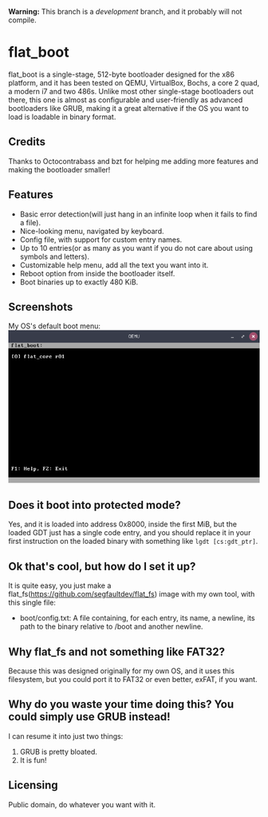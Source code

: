 **Warning:** This branch is a _development_ branch, and it probably will not compile.

# flat_boot
flat_boot is a single-stage, 512-byte bootloader designed for the x86 platform, and it has been tested on QEMU, VirtualBox, Bochs, a core 2 quad, a modern i7 and two 486s. Unlike most other single-stage bootloaders out there, this one is almost as configurable and user-friendly as advanced bootloaders like GRUB, making it a great alternative if the OS you want to load is loadable in binary format.

## Credits
Thanks to Octocontrabass and bzt for helping me adding more features and making the bootloader smaller!

## Features
- Basic error detection(will just hang in an infinite loop when it fails to find a file).
- Nice-looking menu, navigated by keyboard.
- Config file, with support for custom entry names.
- Up to 10 entries(or as many as you want if you do not care about using symbols and letters).
- Customizable help menu, add all the text you want into it.
- Reboot option from inside the bootloader itself.
- Boot binaries up to exactly 480 KiB.

## Screenshots
My OS's default boot menu:<br>
![](https://github.com/segfaultdev/flat_boot/raw/main/photo.png)

## Does it boot into protected mode?
Yes, and it is loaded into address 0x8000, inside the first MiB, but the loaded GDT just has a single code entry, and you should replace it in your first instruction on the loaded binary with something like ```lgdt [cs:gdt_ptr]```.

## Ok that's cool, but how do I set it up?
It is quite easy, you just make a flat_fs(https://github.com/segfaultdev/flat_fs) image with my own tool, with this single file:
- boot/config.txt: A file containing, for each entry, its name, a newline, its path to the binary relative to /boot and another newline.

## Why flat_fs and not something like FAT32?
Because this was designed originally for my own OS, and it uses this filesystem, but you could port it to FAT32 or even better, exFAT, if you want.

## Why do you waste your time doing this? You could simply use GRUB instead!
I can resume it into just two things:
1. GRUB is pretty bloated.
2. It is fun!

## Licensing
Public domain, do whatever you want with it.
